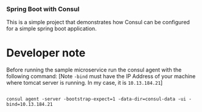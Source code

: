 ### Spring Boot with Consul

This is a simple project that demonstrates how Consul can be configured for a simple spring boot application.

# Developer note 

Before running the sample microservice run the consul agent with the following command:
[Note `-bind` must have the IP Address of your machine where tomcat server is running. In my case, it is `10.13.184.21`]

```

consul agent -server -bootstrap-expect=1 -data-dir=consul-data -ui -bind=10.13.184.21

```



